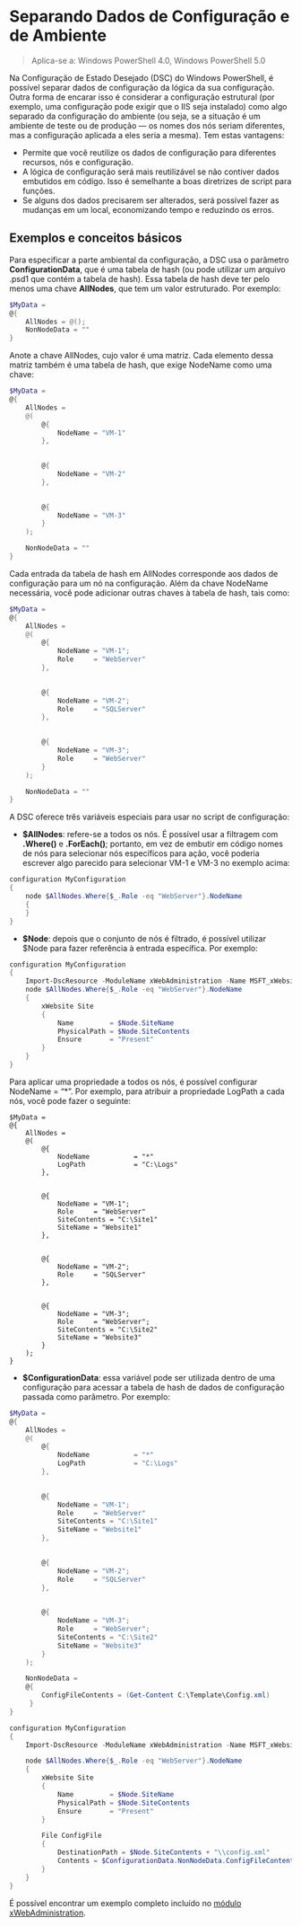 # Separando Dados de Configuração e de Ambiente

>Aplica-se a: Windows PowerShell 4.0, Windows PowerShell 5.0

Na Configuração de Estado Desejado (DSC) do Windows PowerShell, é possível separar dados de configuração da lógica da sua configuração. Outra forma de encarar isso é considerar a configuração estrutural (por exemplo, uma configuração pode exigir que o IIS seja instalado) como algo separado da configuração do ambiente (ou seja, se a situação é um ambiente de teste ou de produção — os nomes dos nós seriam diferentes, mas a configuração aplicada a eles seria a mesma). Tem estas vantagens:

* Permite que você reutilize os dados de configuração para diferentes recursos, nós e configuração.
* A lógica de configuração será mais reutilizável se não contiver dados embutidos em código. Isso é semelhante a boas diretrizes de script para funções.
* Se alguns dos dados precisarem ser alterados, será possível fazer as mudanças em um local, economizando tempo e reduzindo os erros.

## Exemplos e conceitos básicos

Para especificar a parte ambiental da configuração, a DSC usa o parâmetro **ConfigurationData**, que é uma tabela de hash (ou pode utilizar um arquivo .psd1 que contém a tabela de hash). Essa tabela de hash deve ter pelo menos uma chave **AllNodes**, que tem um valor estruturado. Por exemplo:

```powershell
$MyData = 
@{
    AllNodes = @();
    NonNodeData = ""   
}
```

Anote a chave AllNodes, cujo valor é uma matriz. Cada elemento dessa matriz também é uma tabela de hash, que exige NodeName como uma chave:

```powershell
$MyData = 
@{
    AllNodes = 
    @(
        @{
            NodeName = "VM-1"
        },

 
        @{
            NodeName = "VM-2"
        },

 
        @{
            NodeName = "VM-3"
        }
    );

    NonNodeData = ""   
}
```

Cada entrada da tabela de hash em AllNodes corresponde aos dados de configuração para um nó na configuração. Além da chave NodeName necessária, você pode adicionar outras chaves à tabela de hash, tais como:

```powershell
$MyData = 
@{
    AllNodes = 
    @(
        @{
            NodeName = "VM-1";
            Role     = "WebServer"
        },

 
        @{
            NodeName = "VM-2";
            Role     = "SQLServer"
        },

 
        @{
            NodeName = "VM-3";
            Role     = "WebServer"
        }
    );

    NonNodeData = ""   
}
```

A DSC oferece três variáveis especiais para usar no script de configuração:

* **$AllNodes**: refere-se a todos os nós. É possível usar a filtragem com **.Where()** e **.ForEach()**; portanto, em vez de embutir em código nomes de nós para selecionar nós específicos para ação, você poderia escrever algo parecido para selecionar VM-1 e VM-3 no exemplo acima:

```powershell
configuration MyConfiguration
{
    node $AllNodes.Where{$_.Role -eq "WebServer"}.NodeName
    {
    }
}
```

* **$Node**: depois que o conjunto de nós é filtrado, é possível utilizar $Node para fazer referência à entrada específica. Por exemplo:

```powershell
configuration MyConfiguration
{
    Import-DscResource -ModuleName xWebAdministration -Name MSFT_xWebsite
    node $AllNodes.Where{$_.Role -eq "WebServer"}.NodeName
    {
        xWebsite Site
        {
            Name         = $Node.SiteName
            PhysicalPath = $Node.SiteContents
            Ensure       = "Present"
        }
    }
}
```

Para aplicar uma propriedade a todos os nós, é possível configurar NodeName = “*”. Por exemplo, para atribuir a propriedade LogPath a cada nós, você pode fazer o seguinte:

```
$MyData = 
@{
    AllNodes = 
    @(
        @{
            NodeName           = "*"
            LogPath            = "C:\Logs"
        },

 
        @{
            NodeName = "VM-1";
            Role     = "WebServer"
            SiteContents = "C:\Site1"
            SiteName = "Website1"
        },

 
        @{
            NodeName = "VM-2";
            Role     = "SQLServer"
        },

 
        @{
            NodeName = "VM-3";
            Role     = "WebServer";
            SiteContents = "C:\Site2"
            SiteName = "Website3"
        }
    );
}
```

* **$ConfigurationData**: essa variável pode ser utilizada dentro de uma configuração para acessar a tabela de hash de dados de configuração passada como parâmetro. Por exemplo:

```powershell
$MyData = 
@{
    AllNodes = 
    @(
        @{
            NodeName           = "*"
            LogPath            = "C:\Logs"
        },

 
        @{
            NodeName = "VM-1";
            Role     = "WebServer"
            SiteContents = "C:\Site1"
            SiteName = "Website1"
        },

 
        @{
            NodeName = "VM-2";
            Role     = "SQLServer"
        },
 

        @{
            NodeName = "VM-3";
            Role     = "WebServer";
            SiteContents = "C:\Site2"
            SiteName = "Website3"
        }
    );

    NonNodeData = 
    @{
        ConfigFileContents = (Get-Content C:\Template\Config.xml)
     }   
} 

configuration MyConfiguration
{
    Import-DscResource -ModuleName xWebAdministration -Name MSFT_xWebsite

    node $AllNodes.Where{$_.Role -eq "WebServer"}.NodeName
    {
        xWebsite Site
        {
            Name         = $Node.SiteName
            PhysicalPath = $Node.SiteContents
            Ensure       = "Present"
        }

        File ConfigFile
        {
            DestinationPath = $Node.SiteContents + "\\config.xml"
            Contents = $ConfigurationData.NonNodeData.ConfigFileContents
        }
    }
}
```

É possível encontrar um exemplo completo incluído no [módulo xWebAdministration](https://powershellgallery.com/packages/xWebAdministration).
<!--HONumber=Feb16_HO4-->
